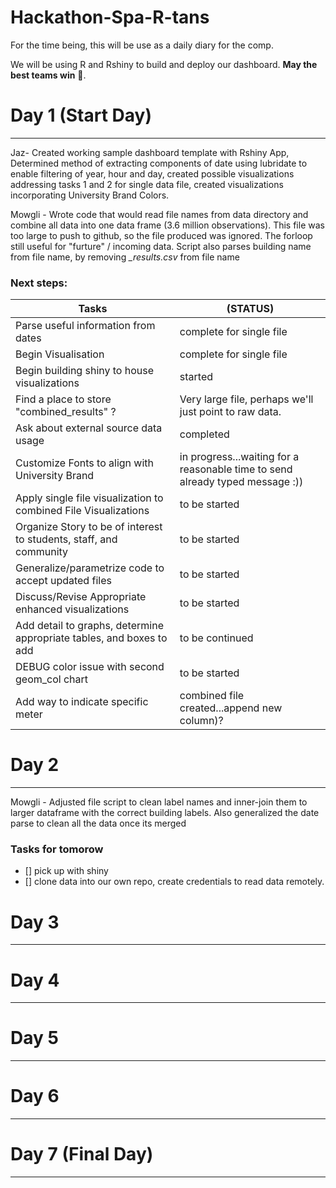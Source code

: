 # Hackathon-Spa-R-tans

For the time being, this will be use as a daily diary for the comp.

We will be using R and Rshiny to build and deploy our dashboard. **May the best teams win** 😤. 


# Day 1 (Start Day)
---
Jaz- Created working sample dashboard template with Rshiny App, Determined method of extracting components of date using lubridate to enable filtering of year, hour and day, created possible visualizations addressing tasks 1 and 2 for single data file, created visualizations incorporating University Brand Colors.  

Mowgli - Wrote code that would read file names from data directory and combine all data into one data frame (3.6 million observations). This file was too large to push to github, so the file produced was ignored. The forloop still useful for "furture" / incoming data. Script also parses building name from file name, by removing *_results.csv* from file name

### Next steps:
Tasks | (STATUS)
----- | -------
Parse useful information from dates |                                complete for single file
 Begin Visualisation |                                                         complete for single file
 Begin building shiny to house visualizations |                                         started
 Find a place to store "combined_results" ? |                                  Very large file, perhaps we'll just point to raw data. 
 Ask about external source data usage |                                        completed
 Customize Fonts to align with University Brand |                              in progress...waiting for a reasonable time to send already typed message :))
 Apply single file visualization to combined File Visualizations |             to be started
 Organize Story to be of interest to students, staff, and community |          to be started
 Generalize/parametrize code to accept updated files |                         to be started
 Discuss/Revise Appropriate enhanced visualizations |                          to be started
 Add detail to graphs, determine appropriate tables, and boxes to add |        to be continued
 DEBUG color issue with second geom_col chart |                                to be started
 Add way to indicate specific meter |                                          combined file created...append new column)?

# Day 2
---
Mowgli - Adjusted file script to clean label names and inner-join them to larger dataframe with the correct building labels. 
Also generalized the date parse to clean all the data once its merged

### Tasks for tomorow
- [] pick up with shiny
- [] clone data into our own repo, create credentials to read data remotely. 

# Day 3
---

# Day 4
---


# Day 5
---

# Day 6
---

# Day 7 (Final Day)
---
